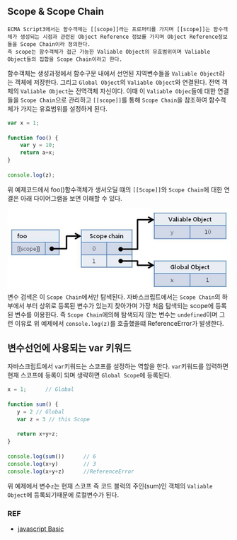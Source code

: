 ## Scope & Scope Chain

    ECMA Script3에서는 함수객체는 [[scope]]라는 프로퍼티를 가지며 [[scope]]는 함수객체가 생성되는 시점과 관련된 Object Reference 정보를 가지며 Object Reference정보들을 Scope Chain이라 정의한다.
    즉 scope는 함수객체가 접근 가능한 Valiable Object의 유효범위이며 Valiable Object들의 집합을 Scope Chain이라고 한다.
함수객체는 생성과정에서 함수구문 내에서 선언된 지역변수들을 `Valiable Object`라는 객체에 저장한다. 그리고 `Global Object`의 `Valiable Object`와 연결된다. 전역 객체의 `Valiable Object`는 전역객체 자신이다. 이때 이 `Valiable Objec`들에 대한 연결들을 `Scope Chain`으로 관리하고 `[[scope]]`를 통해 `Scope Chain`을 참조하여 함수객체가 가지는 유효범위를 설정하게 된다.

```js
var x = 1;

function foo() {
    var y = 10;
    return a+x;
}

console.log(z);
```
위 예제코드에서 foo()함수객체가 생서오딜 떄의 `[[Scope]]`와 `Scope Chain`에 대한 연결은 아래 다이어그램을 보면 이해할 수 있다.

![](/resource/img/javascript/scopeChain.jpeg)
변수 검색은 이 `Scope Chain`에서만 탐색된다. 자바스크립트에서는 `Scope Chain`의 하부에서 부터 상위로 등록된 변수가 있는지 찾아가며 가장 처음 탐색되는 scope에 등록된 변수를 이용한다. 즉 `Scope Chain`에의해 탐색되지 않는 변수는 `undefined`이며 그런 이유로 위 예제에서 `console.log(z)`를 호출했을떄 ReferenceError가 발생한다. 


## 변수선언에 사용되는 var 키워드
자바스크립트에서 `var`키워드는 스코프를 설정하는 역할을 한다. `var`키워드를 입력하면 현재 스코프에 등록이 되며 생략하면 `Global Scope`에 등록된다.  
 
 ```js
x = 1;      // Global

function sum() {
    y = 2 // Global
    var z = 3 // this Scope
    
    return x+y+z;
}

console.log(sum())      // 6
console.log(x+y)        // 3
console.log(x+y+z)      //ReferenceError

 ```
 위 예제에서 변수`z`는 현재 스코프 즉 코드 블럭의 주인(sum)인 객체의 `Valiable Object`에 등록되기때문에 로컬변수가 된다.



### REF
- [javascript Basic](http://insanehong.kr/post/javascript-scope/)
